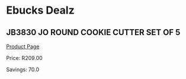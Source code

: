 
# Ebucks Dealz
## JB3830 JO ROUND COOKIE CUTTER SET OF 5
[Product Page](https://www.ebucks.com/web/shop/productSelected.do?prodId=1136046706&catId=704983235)

Price: R209.00

Savings: 70.0


	
